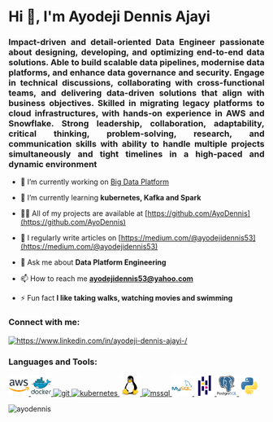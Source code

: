 <!--## Hi there 👋

<!--
**AyoDennis/AyoDennis** is a ✨ _special_ ✨ repository because its `README.md` (this file) appears on your GitHub profile.

Here are some ideas to get you started:

- 🔭 I’m currently working on ...
- 🌱 I’m currently learning ...
- 👯 I’m looking to collaborate on ...
- 🤔 I’m looking for help with ...
- 💬 Ask me about ...
- 📫 How to reach me: ...
- 😄 Pronouns: ...
- ⚡ Fun fact: ...
-->



<h1 align="left">Hi 👋,  I'm Ayodeji Dennis Ajayi</h1>
<h3 align="justify">Impact-driven and detail-oriented Data Engineer passionate about designing, developing, and optimizing end-to-end data solutions. Able to build scalable data pipelines, modernise data platforms, and enhance data governance and security. Engage in technical discussions, collaborating with cross-functional teams, and delivering data-driven solutions that align with business objectives. Skilled in migrating legacy platforms to cloud infrastructures, with hands-on experience in AWS and Snowflake. Strong leadership, collaboration, adaptability, critical thinking, problem-solving, research, and communication skills with ability to handle multiple projects simultaneously and tight timelines in a high-paced and dynamic environment</h3>


<!-- <p align="left"> <a href="https://github.com/ryo-ma/github-profile-trophy"><img src="https://github-profile-trophy.vercel.app/?username=ayodennis" alt="ayodennis" /></a> </p> -->

- 🔭 I’m currently working on [Big Data Platform](https://github.com/temmyzeus/Big-Data-Platform-Team-3)

- 🌱 I’m currently learning **kubernetes, Kafka and Spark**

- 👨‍💻 All of my projects are available at [https://github.com/AyoDennis](https://github.com/AyoDennis)

- 📝 I regularly write articles on [https://medium.com/@ayodejidennis53](https://medium.com/@ayodejidennis53)

- 💬 Ask me about **Data Platform Engineering**

- 📫 How to reach me **ayodejidennis53@yahoo.com**

<!--- 📄 Know about my experiences (Resume)[https://drive.google.com/file/d/15cL9Fa1ufFpeVS4Rd0K-mwualvZi592t/view?usp=drive_link](https://drive.google.com/file/d/15cL9Fa1ufFpeVS4Rd0K-mwualvZi592t/view?usp=drive_link) -->

- ⚡ Fun fact **I like taking walks, watching movies and swimming**

<h3 align="left">Connect with me:</h3>
<p align="left">
<a href="https://linkedin.com/in/https://www.linkedin.com/in/ayodeji-dennis-ajayi-/" target="blank"><img align="center" src="https://raw.githubusercontent.com/rahuldkjain/github-profile-readme-generator/master/src/images/icons/Social/linked-in-alt.svg" alt="https://www.linkedin.com/in/ayodeji-dennis-ajayi-/" height="30" width="40" /></a>
</p>

<h3 align="left">Languages and Tools:</h3>
<p align="left"> <a href="https://aws.amazon.com" target="_blank" rel="noreferrer"> <img src="https://raw.githubusercontent.com/devicons/devicon/master/icons/amazonwebservices/amazonwebservices-original-wordmark.svg" alt="aws" width="40" height="40"/> </a> <a href="https://www.docker.com/" target="_blank" rel="noreferrer"> <img src="https://raw.githubusercontent.com/devicons/devicon/master/icons/docker/docker-original-wordmark.svg" alt="docker" width="40" height="40"/> </a> <a href="https://git-scm.com/" target="_blank" rel="noreferrer"> <img src="https://www.vectorlogo.zone/logos/git-scm/git-scm-icon.svg" alt="git" width="40" height="40"/> </a> <a href="https://kubernetes.io" target="_blank" rel="noreferrer"> <img src="https://www.vectorlogo.zone/logos/kubernetes/kubernetes-icon.svg" alt="kubernetes" width="40" height="40"/> </a> <a href="https://www.linux.org/" target="_blank" rel="noreferrer"> <img src="https://raw.githubusercontent.com/devicons/devicon/master/icons/linux/linux-original.svg" alt="linux" width="40" height="40"/> </a> <a href="https://www.microsoft.com/en-us/sql-server" target="_blank" rel="noreferrer"> <img src="https://www.svgrepo.com/show/303229/microsoft-sql-server-logo.svg" alt="mssql" width="40" height="40"/> </a> <a href="https://www.mysql.com/" target="_blank" rel="noreferrer"> <img src="https://raw.githubusercontent.com/devicons/devicon/master/icons/mysql/mysql-original-wordmark.svg" alt="mysql" width="40" height="40"/> </a> <a href="https://pandas.pydata.org/" target="_blank" rel="noreferrer"> <img src="https://raw.githubusercontent.com/devicons/devicon/2ae2a900d2f041da66e950e4d48052658d850630/icons/pandas/pandas-original.svg" alt="pandas" width="40" height="40"/> </a> <a href="https://www.postgresql.org" target="_blank" rel="noreferrer"> <img src="https://raw.githubusercontent.com/devicons/devicon/master/icons/postgresql/postgresql-original-wordmark.svg" alt="postgresql" width="40" height="40"/> </a> <a href="https://www.python.org" target="_blank" rel="noreferrer"> <img src="https://raw.githubusercontent.com/devicons/devicon/master/icons/python/python-original.svg" alt="python" width="40" height="40"/> </a> </p>

<p><img align="left" src="https://github-readme-stats.vercel.app/api/top-langs?username=ayodennis&show_icons=true&locale=en&layout=compact" alt="ayodennis" /></p>

<!--<p>&nbsp;<img align="center" src="https://github-readme-stats.vercel.app/api?username=ayodennis&show_icons=true&locale=en" alt="ayodennis" /></p>

<p><img align="center" src="https://github-readme-streak-stats.herokuapp.com/?user=ayodennis&" alt="ayodennis" /></p>
